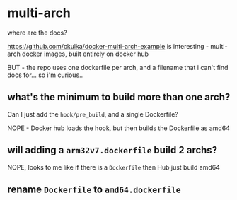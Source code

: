 # multi-arch
where are the docs?

https://github.com/ckulka/docker-multi-arch-example is interesting - multi-arch docker images, built entirely on docker hub

BUT - the repo uses one dockerfile per arch, and a filename that i can't find docs for... so i'm curious..

## what's the minimum to build more than one arch?

Can I just add the `hook/pre_build`, and a single Dockerfile?

NOPE - Docker hub loads the hook, but then builds the Dockerfile as amd64

## will adding a `arm32v7.dockerfile` build 2 archs?


NOPE, looks to me like if there is a `Dockerfile` then Hub just build amd64

## rename `Dockerfile` to `amd64.dockerfile`

